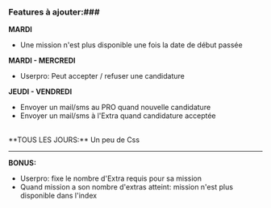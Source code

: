 ### Features à ajouter:###

**MARDI**<br/>
  - Une mission n'est plus disponible une fois la date de début passée<br/>
  
**MARDI - MERCREDI**<br/>
  - Userpro: Peut accepter / refuser une candidature<br/>
  
**JEUDI - VENDREDI**<br/>
  - Envoyer un mail/sms au PRO quand nouvelle candidature
  - Envoyer un mail/sms à l'Extra quand candidature acceptée
  <br/>
**TOUS LES JOURS:**
Un peu de Css
  
  ---
  
  **BONUS:**
  - Userpro: fixe le nombre d'Extra requis pour sa mission
  - Quand mission a son nombre d'extras atteint: mission n'est plus disponible dans l'index
  
  
